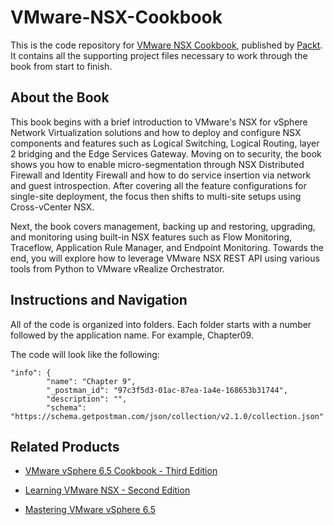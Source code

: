 # VMware-NSX-Cookbook
This is the code repository for [VMware NSX Cookbook](https://www.packtpub.com/virtualization-and-cloud/vmware-nsx-cookbook), published by [Packt](https://www.packtpub.com/?utm_source=github). It contains all the supporting project files necessary to work through the book from start to finish.
## About the Book
This book begins with a brief introduction to VMware's NSX for vSphere Network Virtualization solutions and how to deploy and configure NSX components and features such as Logical Switching, Logical Routing, layer 2 bridging and the Edge Services Gateway. Moving on to security, the book shows you how to enable micro-segmentation through NSX Distributed Firewall and Identity Firewall and how to do service insertion via network and guest introspection. After covering all the feature configurations for single-site deployment, the focus then shifts to multi-site setups using Cross-vCenter NSX.

Next, the book covers management, backing up and restoring, upgrading, and monitoring using built-in NSX features such as Flow Monitoring, Traceflow, Application Rule Manager, and Endpoint Monitoring. Towards the end, you will explore how to leverage VMware NSX REST API using various tools from Python to VMware vRealize Orchestrator.
## Instructions and Navigation
All of the code is organized into folders. Each folder starts with a number followed by the application name. For example, Chapter09.



The code will look like the following:
```
"info": {
		"name": "Chapter 9",
		"_postman_id": "97c3f5d3-01ac-87ea-1a4e-168653b31744",
		"description": "",
		"schema": "https://schema.getpostman.com/json/collection/v2.1.0/collection.json"
```


## Related Products
* [VMware vSphere 6.5 Cookbook - Third Edition](https://www.packtpub.com/virtualization-and-cloud/vmware-vsphere-65-cookbook-third-edition)

* [Learning VMware NSX - Second Edition](https://www.packtpub.com/virtualization-and-cloud/learning-vmware-nsx-second-editionn)

* [Mastering VMware vSphere 6.5](https://www.packtpub.com/virtualization-and-cloud/mastering-vmware-vsphere-65)

